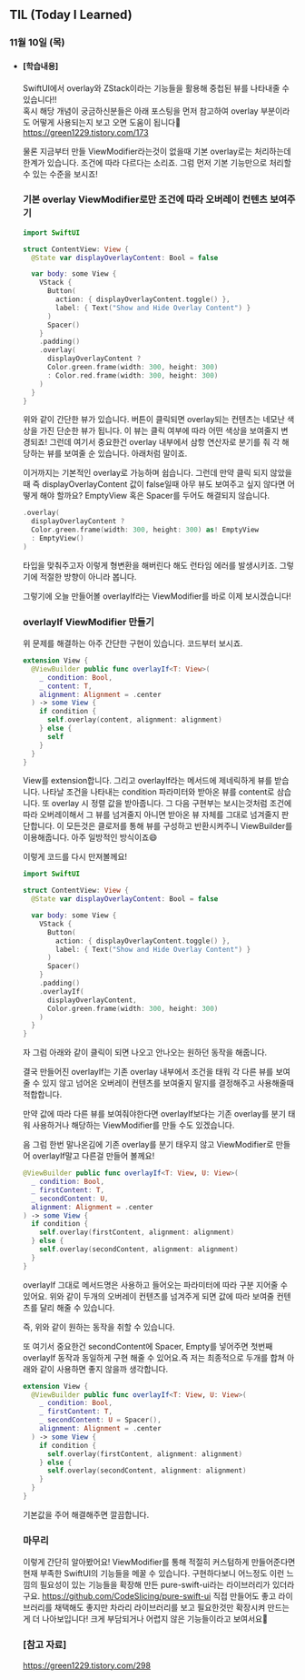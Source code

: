 ## TIL (Today I Learned)

### 11월 10일 (목)

- #### [학습내용]

    SwiftUI에서 overlay와 ZStack이라는 기능들을 활용해 중첩된 뷰를 나타내줄 수 있습니다!!     
    혹시 해당 개념이 궁금하신분들은 아래 포스팅을 먼저 참고하여 overlay 부분이라도 어떻게 사용되는지 보고 오면 도움이 됩니다🙌
    https://green1229.tistory.com/173

    물론 지금부터 만들 ViewModifier라는것이 없을때 기본 overlay로는 처리하는데 한계가 있습니다.
    조건에 따라 다르다는 소리죠.
    그럼 먼저 기본 기능만으로 처리할 수 있는 수준을 보시죠!

    ### 기본 overlay ViewModifier로만 조건에 따라 오버레이 컨텐츠 보여주기
    ```swift
    import SwiftUI

    struct ContentView: View {
      @State var displayOverlayContent: Bool = false

      var body: some View {
        VStack {
          Button(
            action: { displayOverlayContent.toggle() },
            label: { Text("Show and Hide Overlay Content") }
          )
          Spacer()
        }
        .padding()
        .overlay(
          displayOverlayContent ?
          Color.green.frame(width: 300, height: 300)
          : Color.red.frame(width: 300, height: 300)
        )
      }
    }
    ```
    위와 같이 간단한 뷰가 있습니다.
    버튼이 클릭되면 overlay되는 컨텐츠는 네모난 색상을 가진 단순한 뷰가 됩니다.
    이 뷰는 클릭 여부에 따라 어떤 색상을 보여줄지 변경되죠!
    그런데 여기서 중요한건 overlay 내부에서 삼항 연산자로 분기를 줘 각 해당하는 뷰를 보여줄 순 있습니다.
    아래처럼 말이죠.

    이거까지는 기본적인 overlay로 가능하며 쉽습니다.
    그런데 만약 클릭 되지 않았을때 즉 displayOverlayContent 값이 false일때 아무 뷰도 보여주고 싶지 않다면 어떻게 해야 할까요?
    EmptyView 혹은 Spacer를 두어도 해결되지 않습니다.
    ```swift
    .overlay(
      displayOverlayContent ?
      Color.green.frame(width: 300, height: 300) as! EmptyView
      : EmptyView()
    )
    ```
    타입을 맞춰주고자 이렇게 형변환을 해버린다 해도 런타임 에러를 발생시키죠.
    그렇기에 적절한 방향이 아니라 봅니다.

    그렇기에 오늘 만들어볼 overlayIf라는 ViewModifier를 바로 이제 보시겠습니다!

    ### overlayIf ViewModifier 만들기

    위 문제를 해결하는 아주 간단한 구현이 있습니다.
    코드부터 보시죠.
    ```swift
    extension View {
      @ViewBuilder public func overlayIf<T: View>(
        _ condition: Bool,
        _ content: T, 
        alignment: Alignment = .center
      ) -> some View {
        if condition {
          self.overlay(content, alignment: alignment)
        } else {
          self
        }
      }
    }
    ```
    View를 extension합니다.
    그리고 overlayIf라는 메서드에 제네릭하게 뷰를 받습니다.
    나타날 조건을 나타내는 condition 파라미터와 받아온 뷰를 content로 삼습니다.
    또 overlay 시 정렬 값을 받아줍니다.
    그 다음 구현부는 보시는것처럼 조건에 따라 오버레이해서 그 뷰를 넘겨줄지 아니면 받아온 뷰 자체를 그대로 넘겨줄지 판단합니다.
    이 모든것은 클로저를 통해 뷰를 구성하고 반환시켜주니 ViewBuilder를 이용해줍니다.
    아주 일방적인 방식이죠😄

    이렇게 코드를 다시 만져볼께요!
    ```swift
    import SwiftUI

    struct ContentView: View {
      @State var displayOverlayContent: Bool = false

      var body: some View {
        VStack {
          Button(
            action: { displayOverlayContent.toggle() },
            label: { Text("Show and Hide Overlay Content") }
          )
          Spacer()
        }
        .padding()
        .overlayIf(
          displayOverlayContent,
          Color.green.frame(width: 300, height: 300)
        )
      }
    }
    ```
    자 그럼 아래와 같이 클릭이 되면 나오고 안나오는 원하던 동작을 해줍니다.

    결국 만들어진 overlayIf는 기존 overlay 내부에서 조건을 태워 각 다른 뷰를 보여줄 수 있지 않고 넘어온 오버레이 컨텐츠를 보여줄지 말지를 결정해주고 사용해줄때 적합합니다.

    만약 값에 따라 다른 뷰를 보여줘야한다면 overlayIf보다는 기존 overlay를 분기 태워 사용하거나 해당하는 ViewModifier를 만들 수도 있겠습니다.

    음 그럼 한번 말나온김에 기존 overlay를 분기 태우지 않고 ViewModifier로 만들어 overlayIf말고 다른걸 만들어 볼께요!
    ```swift
    @ViewBuilder public func overlayIf<T: View, U: View>(
      _ condition: Bool,
      _ firstContent: T,
      _ secondContent: U,
      alignment: Alignment = .center
    ) -> some View {
      if condition {
        self.overlay(firstContent, alignment: alignment)
      } else {
        self.overlay(secondContent, alignment: alignment)
      }
    }
    ```
    overlayIf 그대로 메서드명은 사용하고 들어오는 파라미터에 따라 구분 지어줄 수 있어요.
    위와 같이 두개의 오버레이 컨텐츠를 넘겨주게 되면 값에 따라 보여줄 컨텐츠를 달리 해줄 수 있습니다.

    즉, 위와 같이 원하는 동작을 취할 수 있습니다.

    또 여기서 중요한건 secondContent에 Spacer, Empty를 넣어주면 첫번째 overlayIf 동작과 동일하게 구현 해줄 수 있어요.즉 저는 최종적으로 두개를 합쳐 아래와 같이 사용하면 좋지 않을까 생각합니다.
    ```swift
    extension View {
      @ViewBuilder public func overlayIf<T: View, U: View>(
        _ condition: Bool,
        _ firstContent: T,
        _ secondContent: U = Spacer(),
        alignment: Alignment = .center
      ) -> some View {
        if condition {
          self.overlay(firstContent, alignment: alignment)
        } else {
          self.overlay(secondContent, alignment: alignment)
        }
      }
    }
    ```
    기본값을 주어 해결해주면 깔끔합니다.

    ### 마무리

    이렇게 간단히 알아봤어요!
    ViewModifier를 통해 적절히 커스텀하게 만들어준다면 현재 부족한 SwiftUI의 기능들을 메꿀 수 있습니다.
    구현하다보니 어느정도 이런 느낌의 필요성이 있는 기능들을 확장해 만든 pure-swift-ui라는 라이브러리가 있더라구요.
    https://github.com/CodeSlicing/pure-swift-ui
    직접 만들어도 좋고 라이브러리를 채택해도 좋지만 차라리 라이브러리를 보고 필요한것만 확장시켜 만드는게 더 나아보입니다!
    크게 부담되거나 어렵지 않은 기능들이라고 보여서요🚀
    
    ### [참고 자료]
    https://green1229.tistory.com/298

